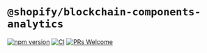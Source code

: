 # `@shopify/blockchain-components-analytics`

[![npm version](https://img.shields.io/npm/v/@shopify/blockchain-components-analytics.svg?label=@shopify/blockchain-components-analytics)](https://www.npmjs.com/package/@shopify/blockchain-components-analytics) [![CI](https://github.com/Shopify/blockchain-components/actions/workflows/ci.yml/badge.svg)](https://github.com/Shopify/blockchain-components/actions?query=branch%3Amain) [![PRs Welcome](https://img.shields.io/badge/PRs-welcome-brightgreen.svg)](../../.github/contributing.md)

